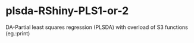 # plsda-RShiny-PLS1-or-2
DA-Partial least squares regression (PLSDA) with overload of S3 functions (eg.:print)
